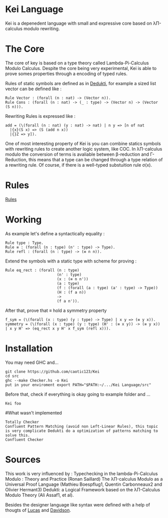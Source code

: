 # Kei Language

Kei is a depenedent language with small and expressive core based on λΠ-calculus modulo rewriting.


# The Core
The core of key is based on a type theory called Lambda-Pi-Calculus Modulo Calculus. Despite the core being very experimental, Kei is able to prove
somes properties through a encoding of typed rules.

Rules of static symbols are defined as in [Dedukti](https://github.com/Deducteam/Dedukti), for example a sized list vector can be defined like :

```
Rule Vector : (forall (n : nat) -> (Vector n)).
Rule Cons : (forall (n : nat) -> (_ : type) -> (Vector n) -> (Vector (S n))).
```

Rewriting Rules is expressed like :

```
add = (\(forall (n : nat) (y : nat) -> nat) | n y => [n of nat
  |{x}(S x) => (S (add n x))
  |{}Z => y]).
```

One of most interesting property of Kei is you can combine statics symbols with rewriting rules to create another logic system, like COC. In λΠ-calculus modulo the conversion of terms is avaliable between β-reduction and Γ-Reduction, this means that a type can be changed through a type relation of a rewriting rule. Of course, if there is a well-typed substuition rule σ(x). 


# Rules

[Rules](https://github.com/caotic123/Kei/blob/master/examples/Typechecking%20in%20the%20lambda-Pi-Calculus%20Modulo_%20Theory%20and%20Practice-1.jpg?raw=true)

# Working

As example let's define a syntactically equality :

```
Rule type : Type.
Rule ≡ : (forall (n : type) (n' : type) -> Type).
Rule refl : (forall (n : type) -> (≡ n n)).
```

Extend the symbols with a static type with scheme for proving :
```
Rule eq_rect : (forall (n : type)
                       (n' : type)
                       (x : (≡ n n'))
                       (a : type)
                       (f : (forall (a : type) (a' : type) -> Type))
                       (H : (f a n))
                       ->
                       (f a n')).   
```

After that, prove that ≡ hold a symmetry property

```
f_sym = (\(forall (x : type) (y : type) -> Type) | x y => (≡ y x)).
symmetry = (\(forall (x : type) (y : type) (H' : (≡ x y)) -> (≡ y x)) | x y H' => (eq_rect x y H' x f_sym (refl x))).
```

# Installation

You may need GHC and...
```
git clone https://github.com/caotic123/Kei
cd src
ghc --make Checker.hs -o Kei
put in your enviroment export PATH="$PATH:~/.../Kei Language/src"
```

Before that, check if everything is okay going to example folder and ...

```
Kei foo
```

#What wasn't implemented

```
Totally Checker
Confluent Pattern Matching (avoid non Left-Linear Rules), this topic is very complicate Dedukti do a optimization of patterns matching to solve this.
Confluent Checker
```

# Sources

This work is very influenced by :
Typechecking in the lambda-Pi-Calculus Modulo : Theory and Practice (Ronan Saillard)
The λΠ-calculus Modulo as a Universal Proof Language (Mathieu Boespflug1, Quentin Carbonneaux2 and Olivier Hermant3)
Dedukti: a Logical Framework based on the λΠ-Calculus Modulo Theory (Ali Assaf1, et al).

Besides the designer language like syntax were defined with a help of thougts of [Lucas](https://github.com/luksamuk) and [Davidson](https://github.com/davidsonbrsilva).


```
